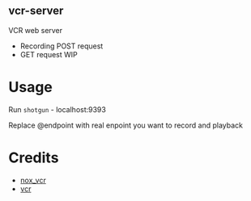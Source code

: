 vcr-server
----------

VCR web server

-	Recording POST request
-	GET request WIP

Usage
=====

Run `shotgun` - localhost:9393 

Replace @endpoint with real enpoint you want to record and playback

Credits
=======

- [nox_vcr](https://github.com/pmoran/nox-vcr) 
- [vcr](https://github.com/myronmarston/vcr)
